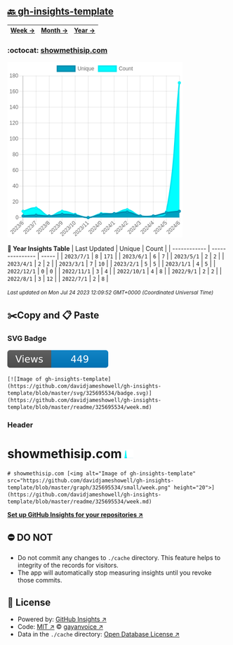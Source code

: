 ## [🔙 gh-insights-template](https://github.com/davidjameshowell/gh-insights-template)
| [**Week →**](https://github.com/davidjameshowell/gh-insights-template/blob/master/readme/325695534/week.md) | [**Month →**](https://github.com/davidjameshowell/gh-insights-template/blob/master/readme/325695534/month.md) | [**Year →**](https://github.com/davidjameshowell/gh-insights-template/blob/master/readme/325695534/year.md) |
 | ------------ | --------------- | ----- |

### :octocat: [showmethisip.com](https://github.com/davidjameshowell/showmethisip.com)
![Image of gh-insights-template](https://github.com/davidjameshowell/gh-insights-template/blob/master/graph/325695534/large/year.png)

**:calendar: Year Insights Table**
| Last Updated | Unique | Count |
 | ------------ | --------------- | ----- |
 | `2023/7/1` |  `8` | `171` |
 | `2023/6/1` |  `6` | `7` |
 | `2023/5/1` |  `2` | `2` |
 | `2023/4/1` |  `2` | `2` |
 | `2023/3/1` |  `7` | `10` |
 | `2023/2/1` |  `5` | `5` |
 | `2023/1/1` |  `4` | `5` |
 | `2022/12/1` |  `0` | `0` |
 | `2022/11/1` |  `3` | `4` |
 | `2022/10/1` |  `4` | `8` |
 | `2022/9/1` |  `2` | `2` |
 | `2022/8/1` |  `3` | `12` |
 | `2022/7/1` |  `2` | `8` |

<small><i>Last updated on Mon Jul 24 2023 12:09:52 GMT+0000 (Coordinated Universal Time)</i></small>

## ✂️Copy and 📋 Paste
### SVG Badge
[![Image of gh-insights-template](https://github.com/davidjameshowell/gh-insights-template/blob/master/svg/325695534/badge.svg)](https://github.com/davidjameshowell/gh-insights-template/blob/master/readme/325695534/week.md)
```readme
[![Image of gh-insights-template](https://github.com/davidjameshowell/gh-insights-template/blob/master/svg/325695534/badge.svg)](https://github.com/davidjameshowell/gh-insights-template/blob/master/readme/325695534/week.md)
```
### Header
# showmethisip.com [<img alt="Image of gh-insights-template" src="https://github.com/davidjameshowell/gh-insights-template/blob/master/graph/325695534/small/week.png" height="20">](https://github.com/davidjameshowell/gh-insights-template/blob/master/readme/325695534/week.md)
```readme
# showmethisip.com [<img alt="Image of gh-insights-template" src="https://github.com/davidjameshowell/gh-insights-template/blob/master/graph/325695534/small/week.png" height="20">](https://github.com/davidjameshowell/gh-insights-template/blob/master/readme/325695534/week.md)
```
[**Set up GitHub Insights for your repositories ↗️**](https://github.com/gayanvoice/github-insights)
## ⛔ DO NOT
- Do not commit any changes to `./cache` directory. This feature helps to integrity of the records for visitors.
- The app will automatically stop measuring insights until you revoke those commits.
## 📄 License
- Powered by: [GitHub Insights ↗️](https://github.com/gayanvoice/github-insights)
- Code: [MIT ↗️](./LICENSE) © [gayanvoice ↗️](https://github.com/gayanvoice)
- Data in the `./cache` directory: [Open Database License ↗️](https://opendatacommons.org/licenses/odbl/1-0/)